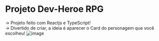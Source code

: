 # Projeto Dev-Heroe RPG

-> Projeto feito com Reactjs e TypeScript!<br>
-> Divertido de criar, a ideia é aparecer o Card do personagem que você escolheu!
![image](https://github.com/DevGabiMrqs/Projeto-Dev-Heroe-RPG/assets/114935103/469217af-bbb7-494e-acb8-2d970ca81b23)

